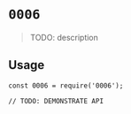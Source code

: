 # `0006`

> TODO: description

## Usage

```
const 0006 = require('0006');

// TODO: DEMONSTRATE API
```
